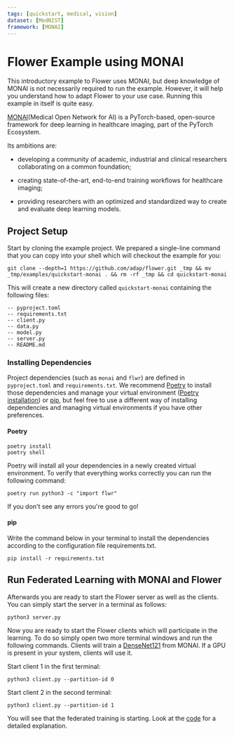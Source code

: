 ```yaml
---
tags: [quickstart, medical, vision]
dataset: [MedNIST]
framework: [MONAI]
---
```


# Flower Example using MONAI

This introductory example to Flower uses MONAI, but deep knowledge of MONAI is not necessarily required to run the example. However, it will help you understand how to adapt Flower to your use case.
Running this example in itself is quite easy.

[MONAI](https://docs.monai.io/en/latest/index.html)(Medical Open Network for AI) is a PyTorch-based, open-source framework for deep learning in healthcare imaging, part of the PyTorch Ecosystem.

Its ambitions are:

- developing a community of academic, industrial and clinical researchers collaborating on a common foundation;

- creating state-of-the-art, end-to-end training workflows for healthcare imaging;

- providing researchers with an optimized and standardized way to create and evaluate deep learning models.

## Project Setup

Start by cloning the example project. We prepared a single-line command that you can copy into your shell which will checkout the example for you:

```shell
git clone --depth=1 https://github.com/adap/flower.git _tmp && mv _tmp/examples/quickstart-monai . && rm -rf _tmp && cd quickstart-monai
```

This will create a new directory called `quickstart-monai` containing the following files:

```shell
-- pyproject.toml
-- requirements.txt
-- client.py
-- data.py
-- model.py
-- server.py
-- README.md
```

### Installing Dependencies

Project dependencies (such as `monai` and `flwr`) are defined in `pyproject.toml` and `requirements.txt`. We recommend [Poetry](https://python-poetry.org/docs/) to install those dependencies and manage your virtual environment ([Poetry installation](https://python-poetry.org/docs/#installation)) or [pip](https://pip.pypa.io/en/latest/development/), but feel free to use a different way of installing dependencies and managing virtual environments if you have other preferences.

#### Poetry

```shell
poetry install
poetry shell
```

Poetry will install all your dependencies in a newly created virtual environment. To verify that everything works correctly you can run the following command:

```shell
poetry run python3 -c "import flwr"
```

If you don't see any errors you're good to go!

#### pip

Write the command below in your terminal to install the dependencies according to the configuration file requirements.txt.

```shell
pip install -r requirements.txt
```

## Run Federated Learning with MONAI and Flower

Afterwards you are ready to start the Flower server as well as the clients. You can simply start the server in a terminal as follows:

```shell
python3 server.py
```

Now you are ready to start the Flower clients which will participate in the learning. To do so simply open two more terminal windows and run the following commands.  Clients will train a [DenseNet121](https://docs.monai.io/en/stable/networks.html#densenet121) from MONAI. If a GPU is present in your system, clients will use it.

Start client 1 in the first terminal:

```shell
python3 client.py --partition-id 0
```

Start client 2 in the second terminal:

```shell
python3 client.py --partition-id 1
```

You will see that the federated training is starting. Look at the [code](https://github.com/adap/flower/tree/main/examples/quickstart-monai) for a detailed explanation.
